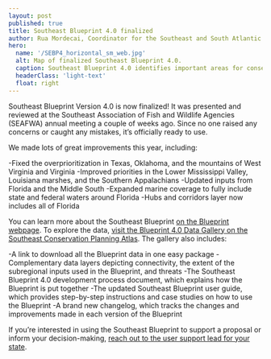 ```yaml
---
layout: post
published: true
title: Southeast Blueprint 4.0 finalized
author: Rua Mordecai, Coordinator for the Southeast and South Atlantic Blueprints
hero:
  name: '/SEBP4_horizontal_sm_web.jpg'
  alt: Map of finalized Southeast Blueprint 4.0.
  caption: Southeast Blueprint 4.0 identifies important areas for conservation and restoration.
  headerClass: 'light-text'
  float: right
---
```

Southeast Blueprint Version 4.0 is now finalized! It was presented and reviewed at the Southeast Association of Fish and Wildlife Agencies (SEAFWA) annual meeting a couple of weeks ago. Since no one raised any concerns or caught any mistakes, it’s officially ready to use.

We made lots of great improvements this year, including:

-Fixed the overprioritization in Texas, Oklahoma, and the mountains of West Virginia and Virginia
-Improved priorities in the Lower Mississippi Valley, Louisiana marshes, and the Southern Appalachians
-Updated inputs from Florida and the Middle South
-Expanded marine coverage to fully include state and federal waters around Florida
-Hubs and corridors layer now includes all of Florida

You can learn more about the Southeast Blueprint [on the Blueprint webpage](../blueprint). To explore the data, [visit the Blueprint 4.0 Data Gallery on the Southeast Conservation Planning Atlas](https://seregion.databasin.org/galleries/5ada9ba2aefe4151aefba9aa877b2664). The gallery also includes:

-A link to download all the Blueprint data in one easy package
-Complementary data layers depicting connectivity, the extent of the subregional inputs used in the Blueprint, and threats
-The Southeast Blueprint 4.0 development process document, which explains how the Blueprint is put together
-The updated Southeast Blueprint user guide, which provides step-by-step instructions and case studies on how to use the Blueprint
-A brand new changelog, which tracks the changes and improvements made in each version of the Blueprint

If you’re interested in using the Southeast Blueprint to support a proposal or inform your decision-making, [reach out to the user support lead for your state](../contact).
